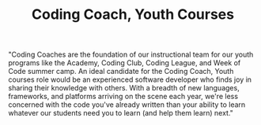 ---
title: Coding Coach, Youth Courses
email: info@awesomeincu.com
team: Awesome Inc U
manager: Nick
time-commitment: full-time
active: true
body: >
  "Coding Coaches are the foundation of our instructional team for our youth programs like the Academy, Coding Club, Coding League, and Week of Code summer camp. An ideal candidate for the Coding Coach, Youth courses role would be an experienced software developer who finds joy in sharing their knowledge with others. With a breadth of new languages, frameworks, and platforms arriving on the scene each year, we're less concerned with the code you've already written than your ability to learn whatever our students need you to learn (and help them learn) next."
---